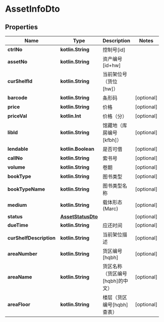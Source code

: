 
# AssetInfoDto

## Properties
Name | Type | Description | Notes
------------ | ------------- | ------------- | -------------
**ctrlNo** | **kotlin.String** | 控制号[id] | 
**assetNo** | **kotlin.String** | 资产编号[id+hw] | 
**curShelfId** | **kotlin.String** | 当前架位号（货位[hw]） | 
**barcode** | **kotlin.String** | 条形码 |  [optional]
**price** | **kotlin.String** | 价格 |  [optional]
**priceVal** | **kotlin.Int** | 价格（分） |  [optional]
**libId** | **kotlin.String** | 馆藏地（库房编号[kfbh]） |  [optional]
**lendable** | **kotlin.Boolean** | 是否可借 |  [optional]
**callNo** | **kotlin.String** | 索书号 |  [optional]
**volume** | **kotlin.String** | 卷期 |  [optional]
**bookType** | **kotlin.String** | 图书类型 |  [optional]
**bookTypeName** | **kotlin.String** | 图书类型名称 |  [optional]
**medium** | **kotlin.String** | 载体形态(Marc) |  [optional]
**status** | [**AssetStatusDto**](AssetStatusDto.md) |  |  [optional]
**dueTime** | **kotlin.String** | 应还时间 |  [optional]
**curShelfDescription** | **kotlin.String** | 当前架位描述 |  [optional]
**areaNumber** | **kotlin.String** | 货区编号[hqbh] |  [optional]
**areaName** | **kotlin.String** | 货区名称（货区编号[hqbh]的中文） |  [optional]
**areaFloor** | **kotlin.String** | 楼层（货区编号[hqbh]查表） |  [optional]



